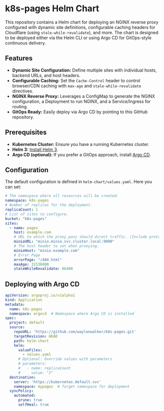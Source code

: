 
# k8s-pages Helm Chart

This repository contains a Helm chart for deploying an NGINX reverse proxy configured with dynamic site definitions, configurable caching headers for Cloudflare (using `stale-while-revalidate`), and more. The chart is designed to be deployed either via the Helm CLI or using Argo CD for GitOps-style continuous delivery.

## Features

- **Dynamic Site Configuration:** Define multiple sites with individual hosts, backend URLs, and host headers.
- **Configurable Caching:** Set the `Cache-Control` header to control browser/CDN caching with `max-age` and `stale-while-revalidate` directives.
- **NGINX Reverse Proxy:** Leverages a ConfigMap to generate the NGINX configuration, a Deployment to run NGINX, and a Service/Ingress for routing.
- **GitOps Ready:** Easily deploy via Argo CD by pointing to this GitHub repository.

## Prerequisites

- **Kubernetes Cluster:** Ensure you have a running Kubernetes cluster.
- **Helm 3:** [Install Helm 3](https://helm.sh/docs/intro/install/).
- **Argo CD (optional):** If you prefer a GitOps approach, install [Argo CD](https://argo-cd.readthedocs.io/en/stable/getting_started/).

## Configuration

The default configuration is defined in `helm-chart/values.yaml`. Here you can set:

``` yaml
# The namespace where all resources will be created.
namespace: k8s-pages
# Number of replicas for the deployment.
replicaCount: 1
# List of sites to configure.
bucket: "k8s-pages"
sites:
  - name: pages
    host: example.com
    # URL to which the proxy_pass should direct traffic. (Include protocol and path)
    minioURL: "minio.minio.svc.cluster.local:9000"
    # The host header to set when proxying.
    minioHost: "minio.example.com"
    # Error Page
    errorPage: "/404.html"
    maxAge: 31536000
    staleWhileRevalidate: 86400
```

## Deploying with Argo CD

``` yaml
apiVersion: argoproj.io/v1alpha1
kind: Application
metadata:
  name: k8s-pages
  namespace: argocd  # Namespace where Argo CD is installed
spec:
  project: default
  source:
    repoURL: 'https://github.com/waylonwalker/k8s-pages.git'
    targetRevision: HEAD
    path: helm-chart
    helm:
      valueFiles:
        - values.yaml
      # Optional: Override values with parameters
      # parameters:
      #   - name: replicaCount
      #     value: "2"
  destination:
    server: 'https://kubernetes.default.svc'
    namespace: mypages  # Target namespace for deployment
  syncPolicy:
    automated:
      prune: true
      selfHeal: true
```

